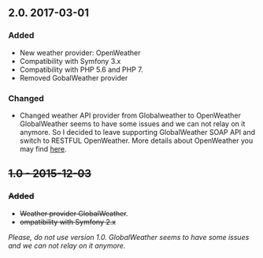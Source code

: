 
## **2.0.** 2017-03-01
### Added
- New weather provider: OpenWeather
- Compatibility with Symfony 3.x
- Compatibility with PHP 5.6 and PHP 7.
- Removed GobalWeather provider

### Changed
- Changed weather API provider from Globalweather to OpenWeather
GlobalWeather seems to have some issues and we can not relay on it anymore.
So I decided to leave supporting GlobalWeather SOAP API and switch to RESTFUL OpenWeather.
More details about OpenWeather you may find [here](http://openweathermap.org/).

## ~~1.0 - 2015-12-03~~
### ~~Added~~
- ~~Weather provider GlobalWeather~~.
- ~~ompatibility with Symfony 2.x~~

_Please, do not use version 1.0. GlobalWeather seems to have some issues and we can not relay on it anymore._